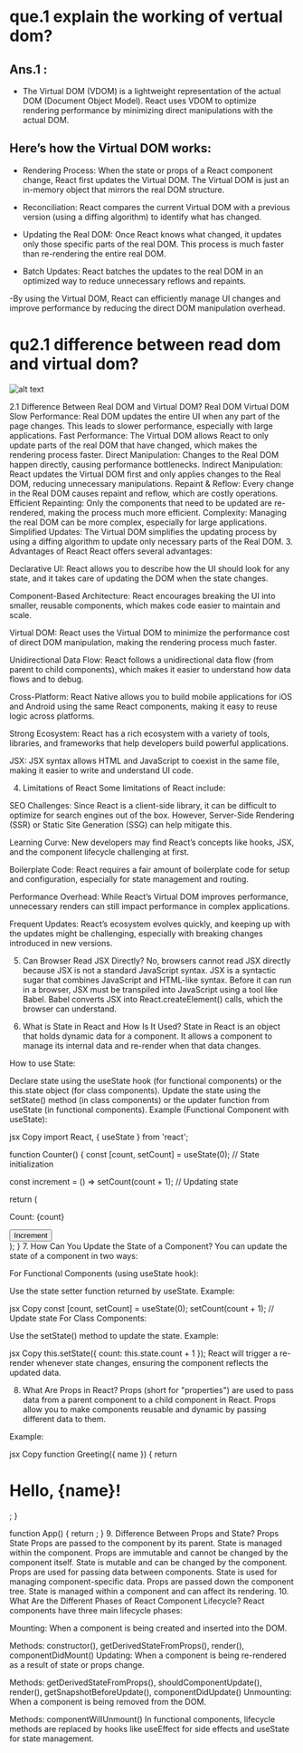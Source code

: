 # que.1 explain the working of  vertual dom?
## Ans.1 :
- The Virtual DOM (VDOM) is a lightweight representation of the actual DOM (Document Object Model). React uses VDOM to optimize rendering performance by minimizing direct manipulations with the actual DOM.

## Here’s how the Virtual DOM works:

- Rendering Process: When the state or props of a React component change, React first updates the Virtual DOM. The Virtual DOM is just an in-memory object that mirrors the real DOM structure.

- Reconciliation: React compares the current Virtual DOM with a previous version (using a diffing algorithm) to identify what has changed.

- Updating the Real DOM: Once React knows what changed, it updates only those specific parts of the real DOM. This process is much faster than re-rendering the entire real DOM.

- Batch Updates: React batches the updates to the real DOM in an optimized way to reduce unnecessary reflows and repaints.

-By using the Virtual DOM, React can efficiently manage UI changes and improve performance by reducing the direct DOM manipulation overhead.

# qu2.1 difference between read dom and virtual dom?
![alt text](relative/path/to/your/image.png)

2.1 Difference Between Real DOM and Virtual DOM?
Real DOM	Virtual DOM
Slow Performance: Real DOM updates the entire UI when any part of the page changes. This leads to slower performance, especially with large applications.	Fast Performance: The Virtual DOM allows React to only update parts of the real DOM that have changed, which makes the rendering process faster.
Direct Manipulation: Changes to the Real DOM happen directly, causing performance bottlenecks.	Indirect Manipulation: React updates the Virtual DOM first and only applies changes to the Real DOM, reducing unnecessary manipulations.
Repaint & Reflow: Every change in the Real DOM causes repaint and reflow, which are costly operations.	Efficient Repainting: Only the components that need to be updated are re-rendered, making the process much more efficient.
Complexity: Managing the real DOM can be more complex, especially for large applications.	Simplified Updates: The Virtual DOM simplifies the updating process by using a diffing algorithm to update only necessary parts of the Real DOM.
3. Advantages of React
React offers several advantages:

Declarative UI: React allows you to describe how the UI should look for any state, and it takes care of updating the DOM when the state changes.

Component-Based Architecture: React encourages breaking the UI into smaller, reusable components, which makes code easier to maintain and scale.

Virtual DOM: React uses the Virtual DOM to minimize the performance cost of direct DOM manipulation, making the rendering process much faster.

Unidirectional Data Flow: React follows a unidirectional data flow (from parent to child components), which makes it easier to understand how data flows and to debug.

Cross-Platform: React Native allows you to build mobile applications for iOS and Android using the same React components, making it easy to reuse logic across platforms.

Strong Ecosystem: React has a rich ecosystem with a variety of tools, libraries, and frameworks that help developers build powerful applications.

JSX: JSX syntax allows HTML and JavaScript to coexist in the same file, making it easier to write and understand UI code.

4. Limitations of React
Some limitations of React include:

SEO Challenges: Since React is a client-side library, it can be difficult to optimize for search engines out of the box. However, Server-Side Rendering (SSR) or Static Site Generation (SSG) can help mitigate this.

Learning Curve: New developers may find React’s concepts like hooks, JSX, and the component lifecycle challenging at first.

Boilerplate Code: React requires a fair amount of boilerplate code for setup and configuration, especially for state management and routing.

Performance Overhead: While React’s Virtual DOM improves performance, unnecessary renders can still impact performance in complex applications.

Frequent Updates: React’s ecosystem evolves quickly, and keeping up with the updates might be challenging, especially with breaking changes introduced in new versions.

5. Can Browser Read JSX Directly?
No, browsers cannot read JSX directly because JSX is not a standard JavaScript syntax. JSX is a syntactic sugar that combines JavaScript and HTML-like syntax. Before it can run in a browser, JSX must be transpiled into JavaScript using a tool like Babel. Babel converts JSX into React.createElement() calls, which the browser can understand.

6. What is State in React and How Is It Used?
State in React is an object that holds dynamic data for a component. It allows a component to manage its internal data and re-render when that data changes.

How to use State:

Declare state using the useState hook (for functional components) or the this.state object (for class components).
Update the state using the setState() method (in class components) or the updater function from useState (in functional components).
Example (Functional Component with useState):

jsx
Copy
import React, { useState } from 'react';

function Counter() {
  const [count, setCount] = useState(0); // State initialization

  const increment = () => setCount(count + 1); // Updating state

  return (
    <div>
      <p>Count: {count}</p>
      <button onClick={increment}>Increment</button>
    </div>
  );
}
7. How Can You Update the State of a Component?
You can update the state of a component in two ways:

For Functional Components (using useState hook):

Use the state setter function returned by useState.
Example:

jsx
Copy
const [count, setCount] = useState(0);
setCount(count + 1); // Update state
For Class Components:

Use the setState() method to update the state.
Example:

jsx
Copy
this.setState({ count: this.state.count + 1 });
React will trigger a re-render whenever state changes, ensuring the component reflects the updated data.

8. What Are Props in React?
Props (short for "properties") are used to pass data from a parent component to a child component in React. Props allow you to make components reusable and dynamic by passing different data to them.

Example:

jsx
Copy
function Greeting({ name }) {
  return <h1>Hello, {name}!</h1>;
}

function App() {
  return <Greeting name="Alice" />;
}
9. Difference Between Props and State?
Props	State
Props are passed to the component by its parent.	State is managed within the component.
Props are immutable and cannot be changed by the component itself.	State is mutable and can be changed by the component.
Props are used for passing data between components.	State is used for managing component-specific data.
Props are passed down the component tree.	State is managed within a component and can affect its rendering.
10. What Are the Different Phases of React Component Lifecycle?
React components have three main lifecycle phases:

Mounting: When a component is being created and inserted into the DOM.

Methods: constructor(), getDerivedStateFromProps(), render(), componentDidMount()
Updating: When a component is being re-rendered as a result of state or props change.

Methods: getDerivedStateFromProps(), shouldComponentUpdate(), render(), getSnapshotBeforeUpdate(), componentDidUpdate()
Unmounting: When a component is being removed from the DOM.

Methods: componentWillUnmount()
In functional components, lifecycle methods are replaced by hooks like useEffect for side effects and useState for state management.

